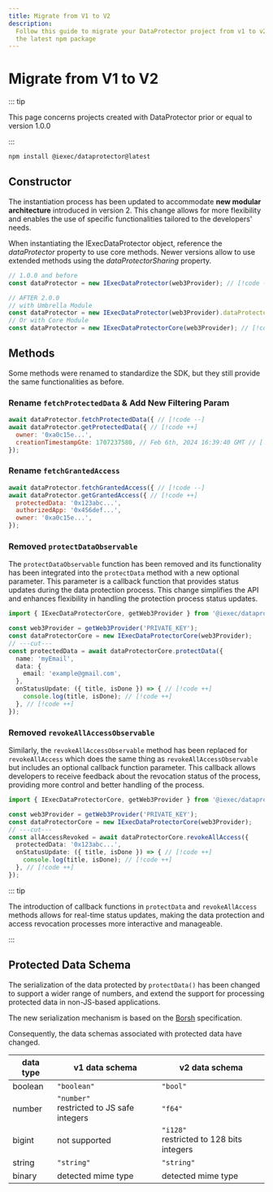 ```yaml
---
title: Migrate from V1 to V2
description:
  Follow this guide to migrate your DataProtector project from v1 to v2beta with
  the latest npm package
---
```


# Migrate from V1 to V2 <span style="margin-left: 12px; position: absolute; top: -2px;"></span>

::: tip

This page concerns projects created with DataProtector prior or equal to version
1.0.0

:::

```sh
npm install @iexec/dataprotector@latest
```

## Constructor

The instantiation process has been updated to accommodate **new modular
architecture** introduced in version 2. This change allows for more flexibility
and enables the use of specific functionalities tailored to the developers'
needs.

When instantiating the IExecDataProtector object, reference the _dataProtector_
property to use core methods. Newer versions allow to use extended methods using
the _dataProtectorSharing_ property.

```js
// 1.0.0 and before
const dataProtector = new IExecDataProtector(web3Provider); // [!code --]

// AFTER 2.0.0
// with Umbrella Module
const dataProtector = new IExecDataProtector(web3Provider).dataProtector; // [!code ++]
// Or with Core Module
const dataProtector = new IExecDataProtectorCore(web3Provider); // [!code ++]
```

## Methods

Some methods were renamed to standardize the SDK, but they still provide the
same functionalities as before.

### Rename `fetchProtectedData` & Add New Filtering Param

```js
await dataProtector.fetchProtectedData({ // [!code --]
await dataProtector.getProtectedData({ // [!code ++]
  owner: '0xa0c15e...',
  creationTimestampGte: 1707237580, // Feb 6th, 2024 16:39:40 GMT // [!code ++]
});
```

### Rename `fetchGrantedAccess`

```js
await dataProtector.fetchGrantedAccess({ // [!code --]
await dataProtector.getGrantedAccess({ // [!code ++]
  protectedData: '0x123abc...',
  authorizedApp: '0x456def...',
  owner: '0xa0c15e...',
});
```

### Removed `protectDataObservable`

The `protectDataObservable` function has been removed and its functionality has
been integrated into the `protectData` method with a new optional parameter.
This parameter is a callback function that provides status updates during the
data protection process. This change simplifies the API and enhances flexibility
in handling the protection process status updates.

<!-- prettier-ignore-start -->
```ts twoslash
import { IExecDataProtectorCore, getWeb3Provider } from '@iexec/dataprotector';

const web3Provider = getWeb3Provider('PRIVATE_KEY');
const dataProtectorCore = new IExecDataProtectorCore(web3Provider);
// ---cut---
const protectedData = await dataProtectorCore.protectData({
  name: 'myEmail',
  data: {
    email: 'example@gmail.com',
  },
  onStatusUpdate: ({ title, isDone }) => { // [!code ++]
    console.log(title, isDone); // [!code ++]
  }, // [!code ++]
});
```
<!-- prettier-ignore-end -->

### Removed `revokeAllAccessObservable`

Similarly, the `revokeAllAccessObservable` method has been replaced for
`revokeAllAccess` which does the same thing as `revokeAllAccessObservable` but
includes an optional callback function parameter. This callback allows
developers to receive feedback about the revocation status of the process,
providing more control and better handling of the process.

<!-- prettier-ignore-start -->
```ts twoslash
import { IExecDataProtectorCore, getWeb3Provider } from '@iexec/dataprotector';

const web3Provider = getWeb3Provider('PRIVATE_KEY');
const dataProtectorCore = new IExecDataProtectorCore(web3Provider);
// ---cut---
const allAccessRevoked = await dataProtectorCore.revokeAllAccess({
  protectedData: '0x123abc...',
  onStatusUpdate: ({ title, isDone }) => { // [!code ++]
    console.log(title, isDone); // [!code ++]
  }, // [!code ++]
});

```
<!-- prettier-ignore-end -->

::: tip

The introduction of callback functions in `protectData` and `revokeAllAccess`
methods allows for real-time status updates, making the data protection and
access revocation processes more interactive and manageable.

:::

## Protected Data Schema

The serialization of the data protected by `protectData()` has been changed to
support a wider range of numbers, and extend the support for processing
protected data in non-JS-based applications.

The new serialization mechanism is based on the [Borsh](https://borsh.io/)
specification.

Consequently, the data schemas associated with protected data have changed.

| data type | v1 data schema                                  | v2 data schema                                 |
| --------- | ----------------------------------------------- | ---------------------------------------------- |
| boolean   | `"boolean"`                                     | `"bool"`                                       |
| number    | `"number"` </br> restricted to JS safe integers | `"f64"`                                        |
| bigint    | not supported                                   | `"i128"` </br> restricted to 128 bits integers |
| string    | `"string"`                                      | `"string"`                                     |
| binary    | detected mime type                              | detected mime type                             |
